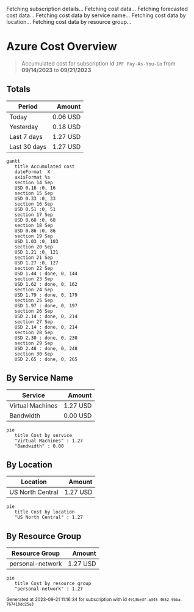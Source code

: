 Fetching subscription details...
Fetching cost data...
Fetching forecasted cost data...
Fetching cost data by service name...
Fetching cost data by location...
Fetching cost data by resource group...
# Azure Cost Overview

> Accumulated cost for subscription id `JPF Pay-As-You-Go` from **09/14/2023** to **09/21/2023**

## Totals

|Period|Amount|
|---|---:|
|Today|0.06 USD|
|Yesterday|0.18 USD|
|Last 7 days|1.27 USD|
|Last 30 days|1.27 USD|

```mermaid
gantt
   title Accumulated cost
   dateFormat  X
   axisFormat %s
   section 14 Sep
   USD 0.16 :0, 16
   section 15 Sep
   USD 0.33 :0, 33
   section 16 Sep
   USD 0.51 :0, 51
   section 17 Sep
   USD 0.68 :0, 68
   section 18 Sep
   USD 0.86 :0, 86
   section 19 Sep
   USD 1.03 :0, 103
   section 20 Sep
   USD 1.21 :0, 121
   section 21 Sep
   USD 1.27 :0, 127
   section 22 Sep
   USD 1.44 : done, 0, 144
   section 23 Sep
   USD 1.62 : done, 0, 162
   section 24 Sep
   USD 1.79 : done, 0, 179
   section 25 Sep
   USD 1.97 : done, 0, 197
   section 26 Sep
   USD 2.14 : done, 0, 214
   section 27 Sep
   USD 2.14 : done, 0, 214
   section 28 Sep
   USD 2.30 : done, 0, 230
   section 29 Sep
   USD 2.48 : done, 0, 248
   section 30 Sep
   USD 2.65 : done, 0, 265
```

## By Service Name

|Service|Amount|
|---|---:|
|Virtual Machines|1.27 USD|
|Bandwidth|0.00 USD|

```mermaid
pie
   title Cost by service
   "Virtual Machines" : 1.27
   "Bandwidth" : 0.00
```

## By Location

|Location|Amount|
|---|---:|
|US North Central|1.27 USD|

```mermaid
pie
   title Cost by location
   "US North Central" : 1.27
```

## By Resource Group

|Resource Group|Amount|
|---|---:|
|personal-network|1.27 USD|

```mermaid
pie
   title Cost by resource group
   "personal-network" : 1.27
```

<sup>Generated at 2023-09-21 11:16:34 for subscription with id `4913be3f-a345-4652-9bba-767418dd25e3`</sup>

